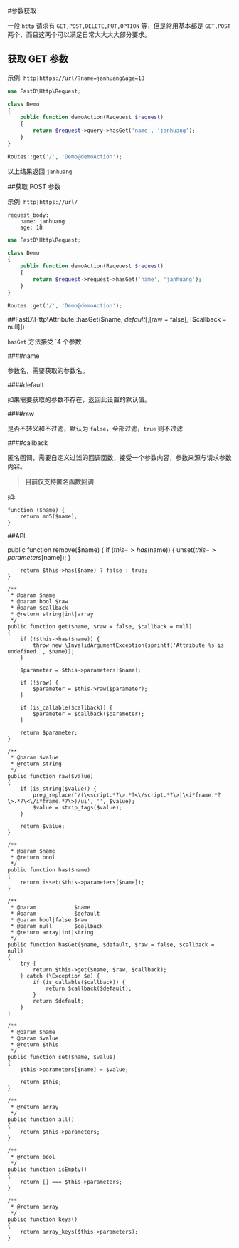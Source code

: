 #参数获取

一般 `http` 请求有 `GET,POST,DELETE,PUT,OPTION` 等，但是常用基本都是 `GET,POST`两个，而且这两个可以满足日常大大大大部分要求。

## 获取 GET 参数

示例: `http|https://url/?name=janhuang&age=18`

```php
use FastD\Http\Request;

class Demo
{
    public function demoAction(Reqeuest $request)
    {
        return $request->query->hasGet('name', 'janhuang');
    }
}

Routes::get('/', 'Demo@demoAction');
```

以上结果返回 `janhuang`

##获取 POST 参数

示例: `http|https://url/`

```
request_body:
    name: janhuang
    age: 18
```

```php
use FastD\Http\Request;

class Demo
{
    public function demoAction(Reqeuest $request)
    {
        return $request->request->hasGet('name', 'janhuang');
    }
}

Routes::get('/', 'Demo@demoAction');
```

##FastD\Http\Attribute::hasGet($name, $default[, [$raw = false], [$callback = null]])

`hasGet` 方法接受 `4 个参数

####name

参数名，需要获取的参数名。

####default

如果需要获取的参数不存在，返回此设置的默认值。
    
####raw
    
是否不转义和不过滤，默认为 `false`，全部过滤，`true` 则不过滤
    
####callback

匿名回调，需要自定义过滤的回调函数，接受一个参数内容，参数来源与请求参数内容。

>**目前仅支持匿名函数回调**

如:
```
function ($name) {
    return md5($name);
}
```

##API

public function remove($name)
    {
        if ($this->has($name)) {
            unset($this->parameters[$name]);
        }

        return $this->has($name) ? false : true;
    }

    /**
     * @param $name
     * @param bool $raw
     * @param $callback
     * @return string|int|array
     */
    public function get($name, $raw = false, $callback = null)
    {
        if (!$this->has($name)) {
            throw new \InvalidArgumentException(sprintf('Attribute %s is undefined.', $name));
        }

        $parameter = $this->parameters[$name];

        if (!$raw) {
            $parameter = $this->raw($parameter);
        }

        if (is_callable($callback)) {
            $parameter = $callback($parameter);
        }

        return $parameter;
    }

    /**
     * @param $value
     * @return string
     */
    public function raw($value)
    {
        if (is_string($value)) {
            preg_replace('/(\<script.*?\>.*?<\/script.*?\>|\<i*frame.*?\>.*?\<\/i*frame.*?\>)/ui', '', $value);
            $value = strip_tags($value);
        }

        return $value;
    }

    /**
     * @param $name
     * @return bool
     */
    public function has($name)
    {
        return isset($this->parameters[$name]);
    }

    /**
     * @param            $name
     * @param            $default
     * @param bool|false $raw
     * @param null       $callback
     * @return array|int|string
     */
    public function hasGet($name, $default, $raw = false, $callback = null)
    {
        try {
            return $this->get($name, $raw, $callback);
        } catch (\Exception $e) {
            if (is_callable($callback)) {
                return $callback($default);
            }
            return $default;
        }
    }

    /**
     * @param $name
     * @param $value
     * @return $this
     */
    public function set($name, $value)
    {
        $this->parameters[$name] = $value;

        return $this;
    }

    /**
     * @return array
     */
    public function all()
    {
        return $this->parameters;
    }

    /**
     * @return bool
     */
    public function isEmpty()
    {
        return [] === $this->parameters;
    }

    /**
     * @return array
     */
    public function keys()
    {
        return array_keys($this->parameters);
    }

